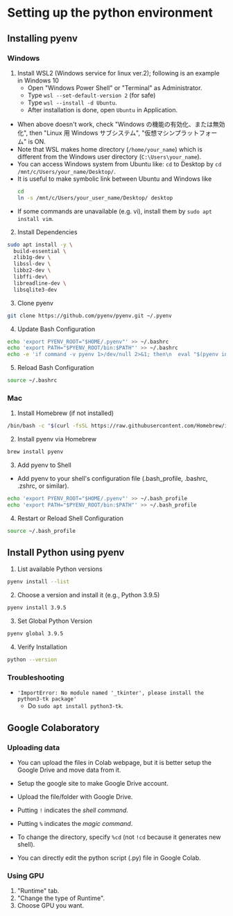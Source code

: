 # Setting up the python environment

## Installing pyenv
### Windows
1. Install WSL2 (Windows service for linux ver.2); following is an example in Windows 10
    * Open "Windows Power Shell" or "Terminal" as Administrator.
    * Type `wsl --set-default-version 2` (for safe)
    * Type `wsl --install -d Ubuntu`.
    * After installation is done, open `Ubuntu` in Application.

* When above doesn't work, check "Windows の機能の有効化、または無効化", then "Linux 用 Windows サブシステム", "仮想マシンプラットフォーム" is ON.
* Note that WSL makes home directory (`/home/your_name`) which is different from the Windows user directory (`C:\Users\your_name`).
* You can access Windows system from Ubuntu like: `cd` to Desktop by `cd /mnt/c/Users/your_name/Desktop/`.
* It is useful to make symbolic link between Ubuntu and Windows like
    ```bash
    cd
    ln -s /mnt/c/Users/your_user_name/Desktop/ desktop
    ```
* If some commands are unavailable (e.g. vi), install them by `sudo apt install vim`.

2. Install Dependencies
```bash
sudo apt install -y \
  build-essential \
  zlib1g-dev \
  libssl-dev \
  libbz2-dev \
  libffi-dev\
  libreadline-dev \
  libsqlite3-dev
```

3. Clone pyenv
```bash
git clone https://github.com/pyenv/pyenv.git ~/.pyenv
```

4. Update Bash Configuration
```bash
echo 'export PYENV_ROOT="$HOME/.pyenv"' >> ~/.bashrc
echo 'export PATH="$PYENV_ROOT/bin:$PATH"' >> ~/.bashrc
echo -e 'if command -v pyenv 1>/dev/null 2>&1; then\n  eval "$(pyenv init -)"\nfi' >> ~/.bashrc
```

5. Reload Bash Configuration
```bash
source ~/.bashrc
```

### Mac
1. Install Homebrew (if not installed)
```bash
/bin/bash -c "$(curl -fsSL https://raw.githubusercontent.com/Homebrew/install/HEAD/install.sh)"
```
2. Install pyenv via Homebrew
```bash
brew install pyenv
```

3. Add pyenv to Shell
* Add pyenv to your shell's configuration file (.bash_profile, .bashrc, .zshrc, or similar).
```bash
echo 'export PYENV_ROOT="$HOME/.pyenv"' >> ~/.bash_profile
echo 'export PATH="$PYENV_ROOT/bin:$PATH"' >> ~/.bash_profile
```

4. Restart or Reload Shell Configuration
```bash
source ~/.bash_profile
```

##  Install Python using pyenv
1. List available Python versions
```bash
pyenv install --list
```

2. Choose a version and install it (e.g., Python 3.9.5)
```bash
pyenv install 3.9.5
```

3. Set Global Python Version
```bash
pyenv global 3.9.5
```

4. Verify Installation
```bash
python --version
```

### Troubleshooting
* `'ImportError: No module named '_tkinter', please install the python3-tk package'`
    * Do `sudo apt install python3-tk`.


## Google Colaboratory
### Uploading data
* You can upload the files in Colab webpage, but it is better setup the Google Drive and move data from it.
* Setup the google site to make Google Drive account.
* Upload the file/folder with Google Drive.

* Putting `!` indicates the *shell command*.
* Putting `%` indicates the *magic command*.
* To change the directory, specify `%cd` (not `!cd` because it generates new shell).

* You can directly edit the python script (.py) file in Google Colab.

### Using GPU
1. "Runtime" tab.
2. "Change the type of Runtime".
3. Choose GPU you want.
